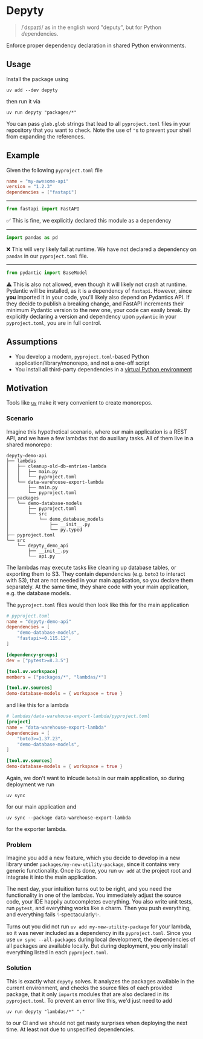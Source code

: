 # Depyty

> /ˈdɛpaɪti/ as in the english word "deputy", but for Python *dep*endencies.

Enforce proper dependency declaration in shared Python environments.

## Usage

Install the package using

```shell
uv add --dev depyty
```

then run it via

```shell
uv run depyty "packages/*"
```

You can pass `glob.glob` strings that lead to all `pyproject.toml` files in your repository that you want to check.
Note the use of `"`s to prevent your shell from expanding the references.


## Example

Given the following `pyproject.toml` file

```toml
name = "my-awesome-api"
version = "1.2.3"
dependencies = ["fastapi"]
```

---

```python
from fastapi import FastAPI
```

✅ This is fine, we explicitly declared this module as a dependency

---

```python
import pandas as pd
```

❌ This will very likely fail at runtime.
We have not declared a dependency on `pandas` in our `pyproject.toml` file.

---

```python
from pydantic import BaseModel
```

⚠️ This is also not allowed, even though it will likely not crash at runtime.
Pydantic will be installed, as it is a dependency of `fastapi`.
However, since **you** imported it in your code, you'll likely also depend on Pydantics API.
If they decide to publish a breaking change, and FastAPI increments their minimum Pydantic version to the new one, your code can easily break.
By explicitly declaring a version and dependency upon `pydantic` in your `pyproject.toml`, you are in full control.

## Assumptions

- You develop a modern, `pyproject.toml`-based Python application/library/monorepo, and not a one-off script
- You install all third-party dependencies in a [virtual Python environment](https://virtualenv.pypa.io/en/latest/user_guide.html)

## Motivation

Tools like [`uv`](https://docs.astral.sh/uv) make it very convenient to create monorepos.

### Scenario

Imagine this hypothetical scenario, where our main application is a REST API, and we have a few lambdas that do auxiliary tasks.
All of them live in a shared monorepo:

```
depyty-demo-api
├── lambdas
│   ├── cleanup-old-db-entries-lambda
│   │   ├── main.py
│   │   └── pyproject.toml
│   └── data-warehouse-export-lambda
│       ├── main.py
│       └── pyproject.toml
├── packages
│   └── demo-database-models
│       ├── pyproject.toml
│       └── src
│           └── demo_database_models
│               ├── __init__.py
│               └── py.typed
├── pyproject.toml
└── src
    └── depyty_demo_api
        ├── __init__.py
        └── api.py
```

The lambdas may execute tasks like cleaning up database tables, or exporting them to S3.
They contain dependencies (e.g. `boto3` to interact with S3), that are not needed in your main application, so you declare them separately.
At the same time, they share code with your main application, e.g. the database models.

The `pyproject.toml` files would then look like this for the main application

```toml
# pyproject.toml
name = "depyty-demo-api"
dependencies = [
    "demo-database-models",
    "fastapi>=0.115.12",
]

[dependency-groups]
dev = ["pytest>=8.3.5"]

[tool.uv.workspace]
members = ["packages/*", "lambdas/*"]

[tool.uv.sources]
demo-database-models = { workspace = true }
```

and like this for a lambda

```toml
# lambdas/data-warehouse-export-lambda/pyproject.toml
[project]
name = "data-warehouse-export-lambda"
dependencies = [
    "boto3>=1.37.23",
    "demo-database-models",
]

[tool.uv.sources]
demo-database-models = { workspace = true }
```

Again, we don't want to inlcude `boto3` in our main application, so during deployment we run

```shell
uv sync
```

for our main application and

```shell
uv sync --package data-warehouse-export-lambda
```

for the exporter lambda.

### Problem

Imagine you add a new feature, which you decide to develop in a new library under `packages/my-new-utility-package`, since it contains very generic functionality.
Once its done, you run `uv add` at the project root and integrate it into the main application.

The next day, your intuition turns out to be right, and you need the functionality in one of the lambdas.
You immediately adjust the source code, your IDE happily autocompletes everything.
You also write unit tests, run `pytest`, and everything works like a charm.
Then you push everything, and everything fails ✨spectacularly✨.

Turns out you did not run `uv add my-new-utility-package` for your lambda, so it was never included as a dependency in its `pyproject.toml`.
Since you use `uv sync --all-packages` during local development, the dependencies of all packages are available locally.
But during deployment, you only install everything listed in each `pyproject.toml`.

### Solution

This is exactly what `depyty` solves.
It analyzes the packages available in the current environment, and checks the source files of each provided package, that it only `import`s modules that are also declared in its `pyproject.toml`.
To prevent an error like this, we'd just need to add

```shell
uv run depyty "lambdas/*" "."
```

to our CI and we should not get nasty surprises when deploying the next time.
At least not due to unspecified dependencies.

